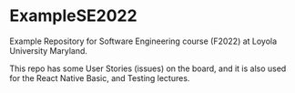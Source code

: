 # ExampleSE2022

Example Repository for Software Engineering course (F2022) at Loyola University Maryland.

This repo has some User Stories (issues) on the board, and it is also used for the React Native Basic, and Testing lectures.

